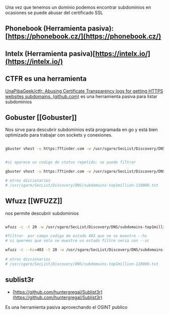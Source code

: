 
Una vez que tenemos un dominio podemos encontrar subdominios
en ocasiones se puede abusar del certificado SSL


## Phonebook (Herramienta pasiva):[https://phonebook.cz/](https://phonebook.cz/)
## Intelx (Herramienta pasiva)[https://intelx.io/](https://intelx.io/)

## CTFR es una herramienta
[UnaPibaGeek/ctfr: Abusing Certificate Transparency logs for getting HTTPS websites subdomains. (github.com)](https://github.com/UnaPibaGeek/ctfr)
es una herramienta pasiva para listar subdominios

## Gobuster [[Gobuster]]

Nos sirve para descubrir subdominios
está programada en go y está bien optimizado para trabajar con sockets y conexiones.


```sh title:"reconocimiento de subdominiso con gobuster"

gbuster vhost -u https:77tinder.com -w /usr/sgare/SecList/Discovery/DNS/subdomains-top1million-5000.txt -t 20


#si aparece un codigo de status repetido: se puede filtrar

gbuster vhost -u https:77tinder.com -w /usr/sgare/SecList/Discovery/DNS/subdomains-top1million-5000.txt -t 20 | grep -v '403'

# otros diccionarios
# /usr/sgare/SecList/Discovery/DNS/subdomains-top1million-110000.txt
```

## Wfuzz [[WFUZZ]]
nos permite descubrir subdominios

```sh title:"reconocimiento de subdominiso con wfuzz"

wfuzz -c -t 20 -w /usr/sgare/SecList/Discovery/DNS/subdomains-top1million-5000.txt -H "Host: FUZZ.tinder.com" http://tinder.com

#filtrar  por campo codigo de estado 403 que no se muestre --hc
# si querems que solo se muestre un estado filtro seria con --sc

wfuzz -c --hc=403 -t 20 -w /usr/sgare/SecList/Discovery/DNS/subdomains-top1million-5000.txt -H "Host: FUZZ.tinder.com" http://tinder.com
 
# otros diccionarios
# /usr/sgare/SecList/Discovery/DNS/subdomains-top1million-110000.txt
```

## **sublist3r**
- [https://github.com/huntergregal/Sublist3r](https://github.com/huntergregal/Sublist3r)

Es una herramienta pasiva aprovechando el OSINT publico
